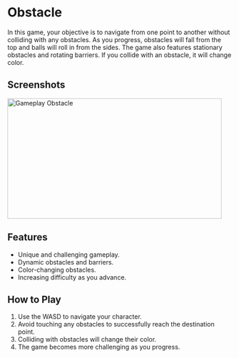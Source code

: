 # Obstacle
In this game, your objective is to navigate from one point to another without colliding with any obstacles. As you progress, obstacles will fall from the top and balls will roll in from the sides. The game also features stationary obstacles and rotating barriers. If you collide with an obstacle, it will change color.

## Screenshots

<img src="Screenshots/Play.gif" alt="Gameplay Obstacle" width="480" height="270">


## Features

- Unique and challenging gameplay.
- Dynamic obstacles and barriers.
- Color-changing obstacles.
- Increasing difficulty as you advance.

## How to Play

1. Use the WASD to navigate your character.
2. Avoid touching any obstacles to successfully reach the destination point.
3. Colliding with obstacles will change their color.
4. The game becomes more challenging as you progress.